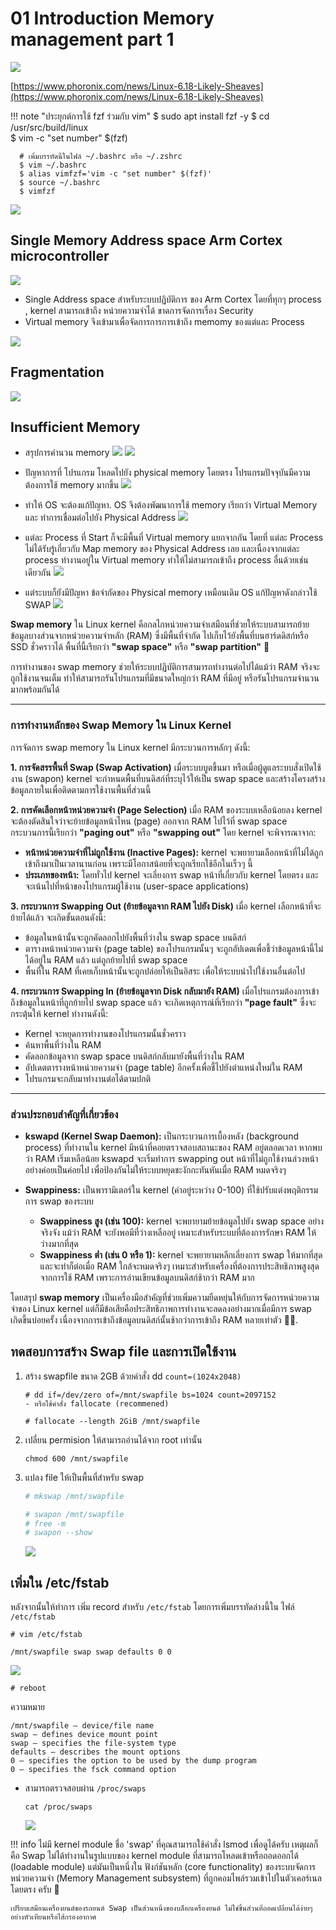 # 01 Introduction Memory management part 1

![](./images/what-that-means-v0.webp)

[https://www.phoronix.com/news/Linux-6.18-Likely-Sheaves](https://www.phoronix.com/news/Linux-6.18-Likely-Sheaves)

!!! note "ประยุกต์การใช้ fzf ร่วมกับ vim"
      $ sudo apt install fzf  -y
      $ cd /usr/src/build/linux  
      $ vim -c "set number" $(fzf)  

      # เพิ่มบรรทัดนี้ในไฟล์ ~/.bashrc หรือ ~/.zshrc  
      $ vim ~/.bashrc  
      $ alias vimfzf='vim -c "set number" $(fzf)'   
      $ source ~/.bashrc    
      $ vimfzf  

![](./images/memory_layout_in_c_inside.webp)

## Single Memory Address space Arm Cortex microcontroller

![](./images/ARM-Microcontroller-9.png)
- Single Address space สำหรับระบบปฏิบัติการ ของ Arm Cortex โดยที่ทุกๆ process , kernel สามารถเข้าถึง หน่วยความจำได้ ขาดการจัดการเรื่อง Security   
- Virtual memory จึงเข้ามาเพื่อจัดการการการเข้าถึง memomy ของแต่และ Process
  
![](./images/problem.png)

## Fragmentation

![](./images/fragmentation.png)

## Insufficient Memory
- สรุปการคำนวน memory
![](./images/calculation_memory.png)
![](./images/memory_insufficient.png)

- ปัญหาการที่ โปรแกรม โหลดไปยัง physical memory โดยตรง โปรแกรมปัจจุบันมีความต้องการใช้ memory มากขึ้น
![](./images/direct-memory-fail.png)

- ทำให้ OS จะต้องแก้ปัญหา. OS จึงต้องพัฒนาการใช้ memory เรียกว่า Virtual Memory และ ทำการเชื่อมต่อไปยัง Physical Address
![](./images/virtual_memory1.png)

- แต่ละ Process ที่ Start ก็จะมีพื้นที่ Virtual memory แยกจากกัน  โดยที่ แต่ละ Process ไม่ได้รับรู้เกี่ยวกับ Map memory ของ Physical Address เลย และเนื่องจากแต่ละ process ทำงานอยู่ใน Virtual memory ทำให้ไม่สามารถเข้าถึง process อื่นด้วยเช่นเดียวกัน
![](./images/virtual_memory2.png)


- แต่ระบบก็ยังมีปัญหา ข้อจำกัดของ Physical memory เหมือนเดิม  OS แก้ปัญหาดังกล่าวใช้ SWAP
![](./images/swap_memory1.png)

**Swap memory** ใน Linux kernel คือกลไกหน่วยความจำเสมือนที่ช่วยให้ระบบสามารถย้ายข้อมูลบางส่วนจากหน่วยความจำหลัก (RAM) ซึ่งมีพื้นที่จำกัด ไปเก็บไว้ยังพื้นที่บนฮาร์ดดิสก์หรือ SSD ชั่วคราวได้ พื้นที่นี้เรียกว่า **"swap space"** หรือ **"swap partition"** 💾

การทำงานของ swap memory ช่วยให้ระบบปฏิบัติการสามารถทำงานต่อไปได้แม้ว่า RAM จริงจะถูกใช้งานจนเต็ม ทำให้สามารถรันโปรแกรมที่มีขนาดใหญ่กว่า RAM ที่มีอยู่ หรือรันโปรแกรมจำนวนมากพร้อมกันได้

---

### การทำงานหลักของ Swap Memory ใน Linux Kernel

การจัดการ swap memory ใน Linux kernel มีกระบวนการหลักๆ ดังนี้:

**1. การจัดสรรพื้นที่ Swap (Swap Activation)**
เมื่อระบบบูตขึ้นมา หรือเมื่อผู้ดูแลระบบสั่งเปิดใช้งาน (swapon) kernel จะกำหนดพื้นที่บนดิสก์ที่ระบุไว้ให้เป็น swap space และสร้างโครงสร้างข้อมูลภายในเพื่อติดตามการใช้งานพื้นที่ส่วนนี้

**2. การคัดเลือกหน้าหน่วยความจำ (Page Selection)**
เมื่อ RAM ของระบบเหลือน้อยลง kernel จะต้องตัดสินใจว่าจะย้ายข้อมูลหน้าไหน (page) ออกจาก RAM ไปไว้ที่ swap space กระบวนการนี้เรียกว่า **"paging out"** หรือ **"swapping out"** โดย kernel จะพิจารณาจาก:

* **หน้าหน่วยความจำที่ไม่ถูกใช้งาน (Inactive Pages):** kernel จะพยายามเลือกหน้าที่ไม่ได้ถูกเข้าถึงมาเป็นเวลานานก่อน เพราะมีโอกาสน้อยที่จะถูกเรียกใช้อีกในเร็วๆ นี้
* **ประเภทของหน้า:** โดยทั่วไป kernel จะเลี่ยงการ swap หน้าที่เกี่ยวกับ kernel โดยตรง และจะเน้นไปที่หน้าของโปรแกรมผู้ใช้งาน (user-space applications)

**3. กระบวนการ Swapping Out (ย้ายข้อมูลจาก RAM ไปยัง Disk)**
เมื่อ kernel เลือกหน้าที่จะย้ายได้แล้ว จะเกิดขั้นตอนดังนี้:
* ข้อมูลในหน้านั้นจะถูกคัดลอกไปยังพื้นที่ว่างใน swap space บนดิสก์
* ตารางหน้าหน่วยความจำ (page table) ของโปรแกรมนั้นๆ จะถูกอัปเดตเพื่อชี้ว่าข้อมูลหน้านี้ไม่ได้อยู่ใน RAM แล้ว แต่ถูกย้ายไปที่ swap space
* พื้นที่ใน RAM ที่เคยเก็บหน้านั้นจะถูกปล่อยให้เป็นอิสระ เพื่อให้ระบบนำไปใช้งานอื่นต่อไป

**4. กระบวนการ Swapping In (ย้ายข้อมูลจาก Disk กลับมายัง RAM)**
เมื่อโปรแกรมต้องการเข้าถึงข้อมูลในหน้าที่ถูกย้ายไป swap space แล้ว จะเกิดเหตุการณ์ที่เรียกว่า **"page fault"** ซึ่งจะกระตุ้นให้ kernel ทำงานดังนี้:
* Kernel จะหยุดการทำงานของโปรแกรมนั้นชั่วคราว
* ค้นหาพื้นที่ว่างใน RAM
* คัดลอกข้อมูลจาก swap space บนดิสก์กลับมายังพื้นที่ว่างใน RAM
* อัปเดตตารางหน้าหน่วยความจำ (page table) อีกครั้งเพื่อชี้ไปยังตำแหน่งใหม่ใน RAM
* โปรแกรมจะกลับมาทำงานต่อได้ตามปกติ



---

### ส่วนประกอบสำคัญที่เกี่ยวข้อง

* **kswapd (Kernel Swap Daemon):** เป็นกระบวนการเบื้องหลัง (background process) ที่ทำงานใน kernel มีหน้าที่คอยตรวจสอบสถานะของ RAM อยู่ตลอดเวลา หากพบว่า RAM เริ่มเหลือน้อย kswapd จะเริ่มทำการ swapping out หน้าที่ไม่ถูกใช้งานล่วงหน้าอย่างค่อยเป็นค่อยไป เพื่อป้องกันไม่ให้ระบบหยุดชะงักกะทันหันเมื่อ RAM หมดจริงๆ

* **Swappiness:** เป็นพารามิเตอร์ใน kernel (ค่าอยู่ระหว่าง 0-100) ที่ใช้ปรับแต่งพฤติกรรมการ swap ของระบบ
    * **Swappiness สูง (เช่น 100):** kernel จะพยายามย้ายข้อมูลไปยัง swap space อย่างจริงจัง แม้ว่า RAM จะยังพอมีที่ว่างเหลืออยู่ เหมาะสำหรับระบบที่ต้องการรักษา RAM ให้ว่างมากที่สุด
    * **Swappiness ต่ำ (เช่น 0 หรือ 1):** kernel จะพยายามหลีกเลี่ยงการ swap ให้มากที่สุด และจะทำก็ต่อเมื่อ RAM ใกล้จะหมดจริงๆ เหมาะสำหรับเครื่องที่ต้องการประสิทธิภาพสูงสุดจากการใช้ RAM เพราะการอ่านเขียนข้อมูลบนดิสก์ช้ากว่า RAM มาก

โดยสรุป **swap memory** เป็นเครื่องมือสำคัญที่ช่วยเพิ่มความยืดหยุ่นให้กับการจัดการหน่วยความจำของ Linux kernel แต่ก็มีข้อเสียคือประสิทธิภาพการทำงานจะลดลงอย่างมากเมื่อมีการ swap เกิดขึ้นบ่อยครั้ง เนื่องจากการเข้าถึงข้อมูลบนดิสก์นั้นช้ากว่าการเข้าถึง RAM หลายเท่าตัว 🐢💨.


## ทดสอบการสร้าง Swap file และการเปิดใช้งาน
1. สร้าง swapfile ขนาด 2GB ด้วยคำสั่ง dd  ``count=(1024x2048)``
   ```
   # dd if=/dev/zero of=/mnt/swapfile bs=1024 count=2097152
   - หรือใช้คำสั่ง fallocate (recommened)

   # fallocate --length 2GiB /mnt/swapfile
   ```
1. เปลี่ยน permision ให้สามารถอ่านได้จาก root เท่านั้น
   ```
   chmod 600 /mnt/swapfile
   ```
1. แปลง file ให้เป็นพื้นที่สำหรับ swap
   
   ```bash title="สร้าง swaps"
   # mkswap /mnt/swapfile
   ```

   ```bash title="ตรวจสอบ"
   # swapon /mnt/swapfile
   # free -m
   # swapon --show
   ```
   ![](./images/swap1.png)

## เพิ่มใน /etc/fstab
   หลังจากนั้นให้ทำการ เพิ่ม record สำหรับ ``/etc/fstab`` โดยการเพิ่มบรรทัดล่างนี้ใน ไฟล์ ``/etc/fstab``
   ```
   # vim /etc/fstab

   /mnt/swapfile swap swap defaults 0 0
   ```

   ![](./images/swap2.png)

   ```
   # reboot
   ```

   ความหมาย

    /mnt/swapfile – device/file name
    swap – defines device mount point
    swap – specifies the file-system type
    defaults – describes the mount options
    0 – specifies the option to be used by the dump program
    0 – specifies the fsck command option


- สามารถตรวจสอบผ่าน ``/proc/swaps``
   ```
   cat /proc/swaps
   ```

   ![](./images/swap3.png)

!!! info
     ไม่มี kernel module ชื่อ 'swap' ที่คุณสามารถใช้คำสั่ง lsmod เพื่อดูได้ครับ
    เหตุผลก็คือ Swap ไม่ได้ทำงานในรูปแบบของ kernel module ที่สามารถโหลดเข้าหรือถอดออกได้ (loadable module) แต่มันเป็นหนึ่งใน ฟังก์ชันหลัก (core functionality) ของระบบจัดการหน่วยความจำ (Memory Management subsystem) ที่ถูกคอมไพล์รวมเข้าไปในตัวเคอร์เนลโดยตรง ครับ 🧠

    เปรียบเสมือนเครื่องยนต์ของรถยนต์ Swap เป็นส่วนหนึ่งของบล็อกเครื่องยนต์ ไม่ใช่ชิ้นส่วนที่ถอดเปลี่ยนได้ง่ายๆ อย่างหัวเทียนหรือไส้กรองอากาศ